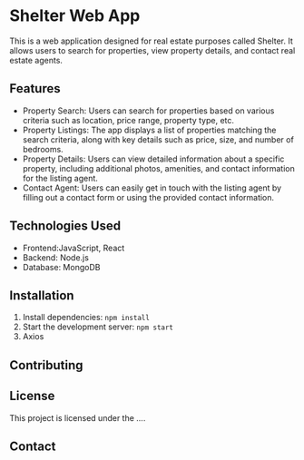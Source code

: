 # Shelter Web App

This is a web application designed for real estate purposes called Shelter. It allows users to search for properties, view property details, and contact real estate agents.

## Features

- Property Search: Users can search for properties based on various criteria such as location, price range, property type, etc.
- Property Listings: The app displays a list of properties matching the search criteria, along with key details such as price, size, and number of bedrooms.
- Property Details: Users can view detailed information about a specific property, including additional photos, amenities, and contact information for the listing agent.
- Contact Agent: Users can easily get in touch with the listing agent by filling out a contact form or using the provided contact information.

## Technologies Used

- Frontend:JavaScript, React
- Backend: Node.js
- Database: MongoDB

## Installation

1. Install dependencies: `npm install`
2. Start the development server: `npm start`
3. Axios

## Contributing

## License

This project is licensed under the ....

## Contact

